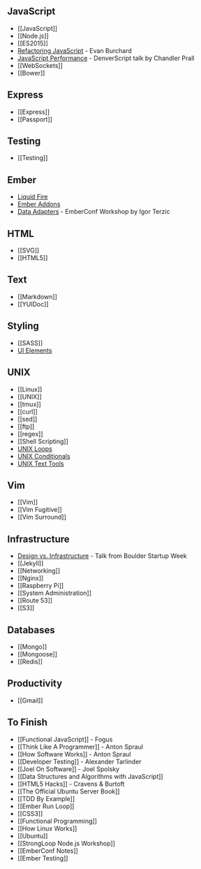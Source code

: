 ## JavaScript

* [[JavaScript]]
* [[Node.js]]
* [[ES2015]]
* [Refactoring JavaScript](Refactoring-JavaScript) - Evan Burchard
* [JavaScript Performance](JavaScript-Performance-Prall) - DenverScript talk by Chandler Prall
* [[WebSockets]]
* [[Bower]]

## Express

* [[Express]]
* [[Passport]]

## Testing

* [[Testing]]

## Ember

* [Liquid Fire](Liquid-Fire)
* [Ember Addons](Ember-Addons)
* [Data Adapters](Ember-Data-Adapters) - EmberConf Workshop by Igor Terzic

## HTML

* [[SVG]]
* [[HTML5]]

## Text

* [[Markdown]]
* [[YUIDoc]]

## Styling

* [[SASS]]
* [UI Elements](UI-Elements)

## UNIX

* [[Linux]]
* [[UNIX]]
* [[tmux]]
* [[curl]]
* [[sed]]
* [[ftp]]
* [[regex]]
* [[Shell Scripting]]
* [UNIX Loops](UNIX-Loops)
* [UNIX Conditionals](UNIX-Conditionals)
* [UNIX Text Tools](Unix-Text-Tools)

## Vim

* [[Vim]]
* [[Vim Fugitive]]
* [[Vim Surround]]

## Infrastructure

* [Design vs. Infrastructure](Design-Vs-Infrastructure) - Talk from Boulder Startup Week
* [[Jekyll]]
* [[Networking]]
* [[Nginx]]
* [[Raspberry Pi]]
* [[System Administration]]
* [[Route 53]]
* [[S3]]

## Databases

* [[Mongo]]
* [[Mongoose]]
* [[Redis]]

## Productivity

* [[Gmail]]

## To Finish

* [[Functional JavaScript]] - Fogus
* [[Think Like A Programmer]] - Anton Spraul
* [[How Software Works]] - Anton Spraul
* [[Developer Testing]] - Alexander Tarlinder
* [[Joel On Software]] - Joel Spolsky
* [[Data Structures and Algorithms with JavaScript]]
* [[HTML5 Hacks]] - Cravens & Burtoft
* [[The Official Ubuntu Server Book]]
* [[TDD By Example]]
* [[Ember Run Loop]]
* [[CSS3]]
* [[Functional Programming]]
* [[How Linux Works]]
* [[Ubuntu]]
* [[StrongLoop Node.js Workshop]]
* [[EmberConf Notes]]
* [[Ember Testing]]

